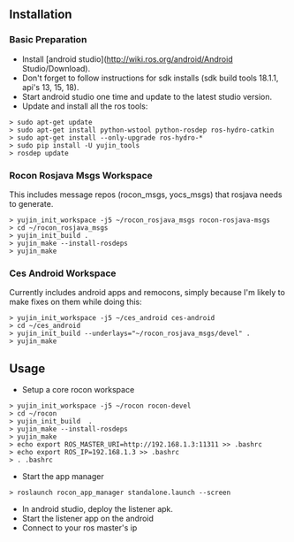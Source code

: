 ## Installation

### Basic Preparation

* Install [android studio](http://wiki.ros.org/android/Android Studio/Download).
* Don't forget to follow instructions for sdk installs (sdk build tools 18.1.1, api's 13, 15, 18).
* Start android studio one time and update to the latest studio version.
* Update and install all the ros tools:

```
> sudo apt-get update
> sudo apt-get install python-wstool python-rosdep ros-hydro-catkin
> sudo apt-get install --only-upgrade ros-hydro-*
> sudo pip install -U yujin_tools
> rosdep update
```

### Rocon Rosjava Msgs Workspace

This includes message repos (rocon_msgs, yocs_msgs) that rosjava needs to generate.

```
> yujin_init_workspace -j5 ~/rocon_rosjava_msgs rocon-rosjava-msgs
> cd ~/rocon_rosjava_msgs
> yujin_init_build .
> yujin_make --install-rosdeps
> yujin_make
```

### Ces Android Workspace

Currently includes android apps and remocons, simply because I'm likely to make fixes on them while doing this:

```
> yujin_init_workspace -j5 ~/ces_android ces-android
> cd ~/ces_android
> yujin_init_build --underlays="~/rocon_rosjava_msgs/devel" .
> yujin_make
```

## Usage

* Setup a core rocon workspace

```
> yujin_init_workspace -j5 ~/rocon rocon-devel
> cd ~/rocon
> yujin_init_build  .
> yujin_make --install-rosdeps
> yujin_make
> echo export ROS_MASTER_URI=http://192.168.1.3:11311 >> .bashrc
> echo export ROS_IP=192.168.1.3 >> .bashrc
> . .bashrc
```

* Start the app manager

```
> roslaunch rocon_app_manager standalone.launch --screen
```

* In android studio, deploy the listener apk. 
* Start the listener app on the android 
* Connect to your ros master's ip
